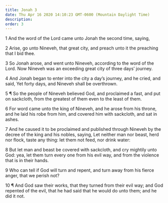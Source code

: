 ```yaml
---
title: Jonah 3
date: Thu Apr 16 2020 14:10:23 GMT-0600 (Mountain Daylight Time)
description: 
order: 3
---
```


<p>1 And the word of the Lord came unto Jonah the second time, saying,</p>
<p>
  2 Arise, go unto Nineveh, that great city, and preach unto it the preaching
  that I bid thee.
</p>
<p>
  3 So Jonah arose, and went unto Nineveh, according to the word of the Lord.
  Now Nineveh was an exceeding great city of three days&#x2019; journey.
</p>
<p>
  4 And Jonah began to enter into the city a day&#x2019;s journey, and he cried,
  and said, Yet forty days, and Nineveh shall be overthrown.
</p>
<p>
  5 &#xB6; So the people of Nineveh believed God, and proclaimed a fast, and put
  on sackcloth, from the greatest of them even to the least of them.
</p>
<p>
  6 For word came unto the king of Nineveh, and he arose from his throne, and he
  laid his robe from him, and covered him with sackcloth, and sat in ashes.
</p>
<p>
  7 And he caused it to be proclaimed and published through Nineveh by the
  decree of the king and his nobles, saying, Let neither man nor beast, herd nor
  flock, taste any thing: let them not feed, nor drink water:
</p>
<p>
  8 But let man and beast be covered with sackcloth, and cry mightily unto God:
  yea, let them turn every one from his evil way, and from the violence that is
  in their hands.
</p>
<p>
  9 Who can tell if God will turn and repent, and turn away from his fierce
  anger, that we perish not?
</p>
<p>
  10 &#xB6; And God saw their works, that they turned from their evil way; and
  God repented of the evil, that he had said that he would do unto them; and he
  did it not.
</p>
